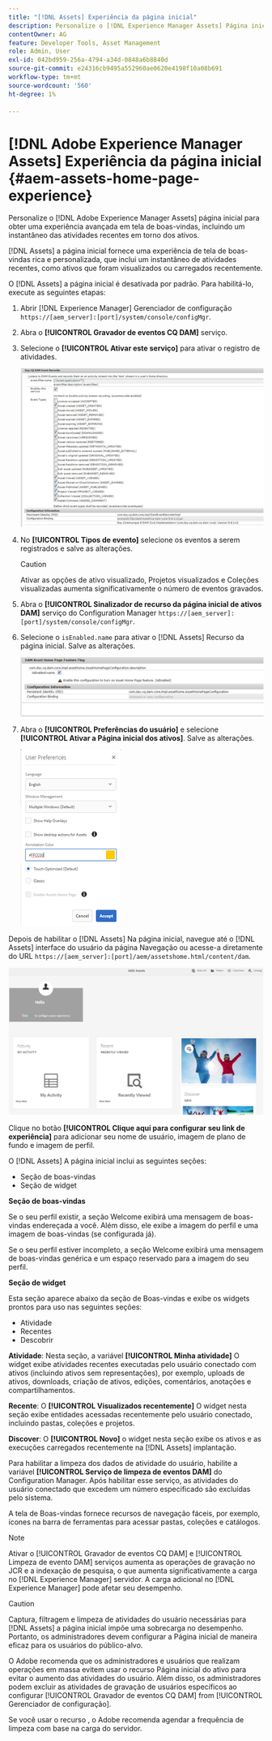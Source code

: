 ```yaml
---
title: "[!DNL Assets] Experiência da página inicial"
description: Personalize o [!DNL Experience Manager Assets] Página inicial para obter uma experiência avançada em tela de boas-vindas, incluindo um instantâneo das atividades recentes em torno dos ativos.
contentOwner: AG
feature: Developer Tools, Asset Management
role: Admin, User
exl-id: 042bd959-256a-4794-a34d-0848a6b8840d
source-git-commit: e24316cb9495a552960ae0620e4198f10a08b691
workflow-type: tm+mt
source-wordcount: '560'
ht-degree: 1%

---
```


# [!DNL Adobe Experience Manager Assets] Experiência da página inicial {#aem-assets-home-page-experience}

Personalize o [!DNL Adobe Experience Manager Assets] página inicial para obter uma experiência avançada em tela de boas-vindas, incluindo um instantâneo das atividades recentes em torno dos ativos.

[!DNL Assets] a página inicial fornece uma experiência de tela de boas-vindas rica e personalizada, que inclui um instantâneo de atividades recentes, como ativos que foram visualizados ou carregados recentemente.

O [!DNL Assets] a página inicial é desativada por padrão. Para habilitá-lo, execute as seguintes etapas:

1. Abrir [!DNL Experience Manager] Gerenciador de configuração `https://[aem_server]:[port]/system/console/configMgr`.
1. Abra o **[!UICONTROL Gravador de eventos CQ DAM]** serviço.
1. Selecione o **[!UICONTROL Ativar este serviço]** para ativar o registro de atividades.

   ![chlimage_1-250](assets/chlimage_1-250.png)

1. No **[!UICONTROL Tipos de evento]** selecione os eventos a serem registrados e salve as alterações.

   >[!CAUTION]
   >
   >Ativar as opções de ativo visualizado, Projetos visualizados e Coleções visualizadas aumenta significativamente o número de eventos gravados.

1. Abra o **[!UICONTROL Sinalizador de recurso da página inicial de ativos DAM]** serviço do Configuration Manager `https://[aem_server]:[port]/system/console/configMgr`.
1. Selecione o `isEnabled.name` para ativar o [!DNL Assets] Recurso da página inicial. Salve as alterações.

   ![chlimage_1-251](assets/chlimage_1-251.png)

1. Abra o **[!UICONTROL Preferências do usuário]** e selecione **[!UICONTROL Ativar a Página inicial dos ativos]**. Salve as alterações.

   ![Ativar a página inicial de ativos na caixa de diálogo Preferências do usuário](assets/Annotation-color.png)

Depois de habilitar o [!DNL Assets] Na página inicial, navegue até o [!DNL Assets] interface do usuário da página Navegação ou acesse-a diretamente do URL `https://[aem_server]:[port]/aem/assetshome.html/content/dam`.

![configurar o link de experiência na interface do usuário do Assets](assets/config-experience-link.png)

Clique no botão **[!UICONTROL Clique aqui para configurar seu link de experiência]** para adicionar seu nome de usuário, imagem de plano de fundo e imagem de perfil.

O [!DNL Assets] A página inicial inclui as seguintes seções:

* Seção de boas-vindas
* Seção de widget

**Seção de boas-vindas**

Se o seu perfil existir, a seção Welcome exibirá uma mensagem de boas-vindas endereçada a você. Além disso, ele exibe a imagem do perfil e uma imagem de boas-vindas (se configurada já).

Se o seu perfil estiver incompleto, a seção Welcome exibirá uma mensagem de boas-vindas genérica e um espaço reservado para a imagem do seu perfil.

**Seção de widget**

Esta seção aparece abaixo da seção de Boas-vindas e exibe os widgets prontos para uso nas seguintes seções:

* Atividade
* Recentes
* Descobrir

**Atividade**: Nesta seção, a variável **[!UICONTROL Minha atividade]** O widget exibe atividades recentes executadas pelo usuário conectado com ativos (incluindo ativos sem representações), por exemplo, uploads de ativos, downloads, criação de ativos, edições, comentários, anotações e compartilhamentos.

**Recente**: O **[!UICONTROL Visualizados recentemente]** O widget nesta seção exibe entidades acessadas recentemente pelo usuário conectado, incluindo pastas, coleções e projetos.

**Discover**: O **[!UICONTROL Novo]** o widget nesta seção exibe os ativos e as execuções carregados recentemente na [!DNL Assets] implantação.

Para habilitar a limpeza dos dados de atividade do usuário, habilite a variável **[!UICONTROL Serviço de limpeza de eventos DAM]** do Configuration Manager. Após habilitar esse serviço, as atividades do usuário conectado que excedem um número especificado são excluídas pelo sistema.

A tela de Boas-vindas fornece recursos de navegação fáceis, por exemplo, ícones na barra de ferramentas para acessar pastas, coleções e catálogos.

>[!NOTE]
>
>Ativar o [!UICONTROL Gravador de eventos CQ DAM] e [!UICONTROL Limpeza de evento DAM] serviços aumenta as operações de gravação no JCR e a indexação de pesquisa, o que aumenta significativamente a carga no [!DNL Experience Manager] servidor. A carga adicional no [!DNL Experience Manager] pode afetar seu desempenho.

>[!CAUTION]
>
>Captura, filtragem e limpeza de atividades do usuário necessárias para [!DNL Assets] a página inicial impõe uma sobrecarga no desempenho. Portanto, os administradores devem configurar a Página inicial de maneira eficaz para os usuários do público-alvo.
>
>O Adobe recomenda que os administradores e usuários que realizam operações em massa evitem usar o recurso Página inicial do ativo para evitar o aumento das atividades do usuário. Além disso, os administradores podem excluir as atividades de gravação de usuários específicos ao configurar [!UICONTROL Gravador de eventos CQ DAM] from [!UICONTROL Gerenciador de configuração].
>
>Se você usar o recurso , o Adobe recomenda agendar a frequência de limpeza com base na carga do servidor.

